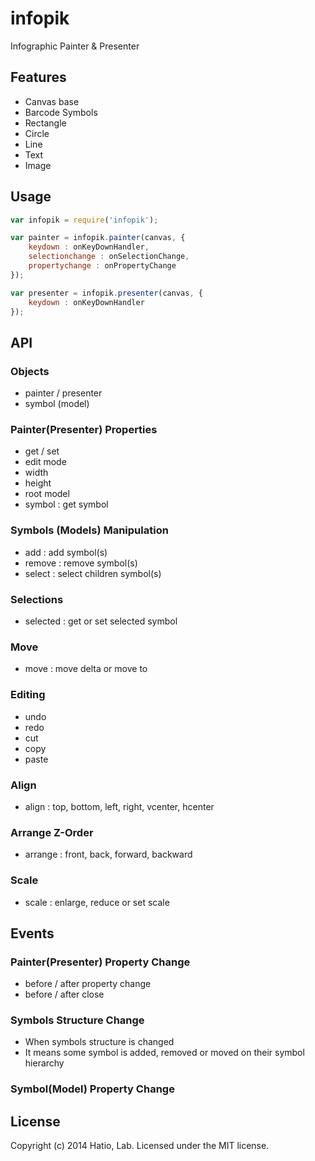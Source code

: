 infopik
=======

Infographic Painter &amp; Presenter

## Features
 * Canvas base
 * Barcode Symbols
 * Rectangle
 * Circle
 * Line
 * Text
 * Image
 
## Usage

```js
var infopik = require('infopik');

var painter = infopik.painter(canvas, {
	keydown : onKeyDownHandler,
    selectionchange : onSelectionChange,
    propertychange : onPropertyChange
});

var presenter = infopik.presenter(canvas, {
	keydown : onKeyDownHandler
});
```

## API

### Objects
* painter / presenter
* symbol (model) 

### Painter(Presenter) Properties
* get / set
 * edit mode
 * width
 * height
 * root model
* symbol : get symbol

### Symbols (Models) Manipulation
* add : add symbol(s)
* remove : remove symbol(s)
* select : select children symbol(s)

### Selections
* selected : get or set selected symbol

### Move
* move : move delta or move to

### Editing
* undo
* redo
* cut
* copy
* paste

### Align
* align : top, bottom, left, right, vcenter, hcenter

### Arrange Z-Order
* arrange : front, back, forward, backward

### Scale
* scale : enlarge, reduce or set scale
 
## Events

### Painter(Presenter) Property Change
* before / after property change
* before / after close

### Symbols Structure Change
* When symbols structure is changed
* It means some symbol is added, removed or moved on their symbol hierarchy

### Symbol(Model) Property Change


## License
Copyright (c) 2014 Hatio, Lab. Licensed under the MIT license.
